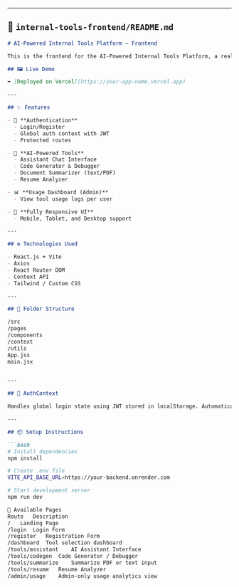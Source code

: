 
---

## 🎨 `internal-tools-frontend/README.md`

```markdown
# AI-Powered Internal Tools Platform – Frontend

This is the frontend for the AI-Powered Internal Tools Platform, a real-world SaaS-style productivity app providing access to several AI-powered tools under one clean, user-friendly dashboard.

## 🖼️ Live Demo

➡️ [Deployed on Vercel](https://your-app-name.vercel.app)

---

## ✨ Features

- 🔐 **Authentication**
  - Login/Register
  - Global auth context with JWT
  - Protected routes

- 🧠 **AI-Powered Tools**
  - Assistant Chat Interface
  - Code Generator & Debugger
  - Document Summarizer (text/PDF)
  - Resume Analyzer

- 📊 **Usage Dashboard (Admin)**
  - View tool usage logs per user

- 📱 **Fully Responsive UI**
  - Mobile, Tablet, and Desktop support

---

## ⚙️ Technologies Used

- React.js + Vite
- Axios
- React Router DOM
- Context API
- Tailwind / Custom CSS

---

## 📁 Folder Structure

/src
/pages
/components
/context
/utils
App.jsx
main.jsx


---

## 🔐 AuthContext

Handles global login state using JWT stored in localStorage. Automatically redirects unauthorized users to login.

---

## 📦 Setup Instructions

```bash
# Install dependencies
npm install

# Create .env file
VITE_API_BASE_URL=https://your-backend.onrender.com

# Start development server
npm run dev

🧪 Available Pages
Route	Description
/	Landing Page
/login	Login Form
/register	Registration Form
/dashboard	Tool selection dashboard
/tools/assistant	AI Assistant Interface
/tools/codegen	Code Generator / Debugger
/tools/summarize	Summarize PDF or text input
/tools/resume	Resume Analyzer
/admin/usage	Admin-only usage analytics view
